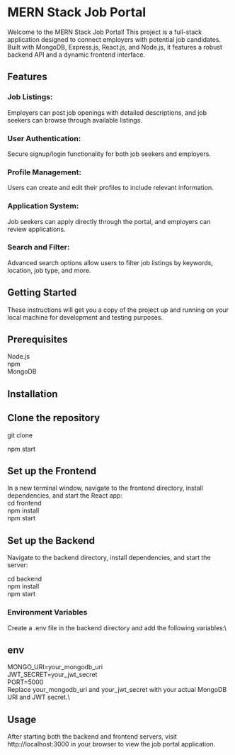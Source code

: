 # MERN Stack Job Portal

Welcome to the MERN Stack Job Portal! This project is a full-stack application designed to connect employers with potential job candidates. Built with MongoDB, Express.js, React.js, and Node.js, it features a robust backend API and a dynamic frontend interface.

## Features

### Job Listings: 
Employers can post job openings with detailed descriptions, and job seekers can browse through available listings.
### User Authentication: 
Secure signup/login functionality for both job seekers and employers.
### Profile Management:
Users can create and edit their profiles to include relevant information.
### Application System: 
Job seekers can apply directly through the portal, and employers can review applications.
### Search and Filter: 
Advanced search options allow users to filter job listings by keywords, location, job type, and more.

## Getting Started

These instructions will get you a copy of the project up and running on your local machine for development and testing purposes.

## Prerequisites
Node.js\
npm\
MongoDB

## Installation
## Clone the repository 
git clone 

npm start
## Set up the Frontend
In a new terminal window, navigate to the frontend directory, install dependencies, and start the React app:\
cd frontend\
npm install\
npm start

## Set up the Backend
Navigate to the backend directory, install dependencies, and start the server:


cd backend\
npm install\
npm start


### Environment Variables
Create a .env file in the backend directory and add the following variables:\

## env
MONGO_URI=your_mongodb_uri\
JWT_SECRET=your_jwt_secret\
PORT=5000\
Replace your_mongodb_uri and your_jwt_secret with your actual MongoDB URI and JWT secret.\

## Usage
After starting both the backend and frontend servers, visit http://localhost:3000 in your browser to view the job portal application.
